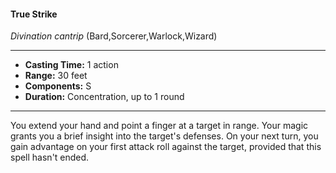 #### True Strike
*Divination cantrip* (Bard,Sorcerer,Warlock,Wizard)
___
- **Casting Time:** 1 action
- **Range:** 30 feet
- **Components:** S
- **Duration:** Concentration, up to 1 round
---
You extend your hand and point a finger at a target in range. Your magic grants you a brief insight into the target's defenses. On your next turn, you gain advantage on your first attack roll against the target, provided that this spell hasn't ended.